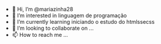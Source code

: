 - 👋 Hi, I’m @mariazinha28
- 👀 I’m interested in linguagem de programação 
- 🌱 I’m currently learning iniciando o estudo do htmlssecss
- 💞️ I’m looking to collaborate on ...
- 📫 How to reach me ...

<!---
mariazinha28/mariazinha28 is a ✨ special ✨ repository because its `README.md` (this file) appears on your GitHub profile.
You can click the Preview link to take a look at your changes.
--->
